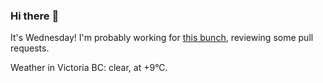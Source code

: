 ### Hi there :wave:

It's Wednesday! I'm probably working for [this bunch](https://github.com/kohofinancial), reviewing some pull requests.

Weather in Victoria BC: clear, at +9°C.
